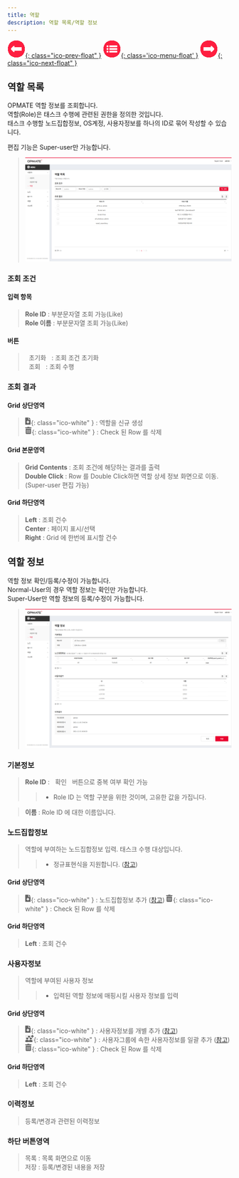 ```yaml
---
title: 역할
description: 역할 목록/역할 정보
---
```


<link rel="stylesheet" type="text/css" href="../css/opme.css">

<!-- Defined -->
[role-lst]: img/role-lst.png
[role-dtl]: img/role-dtl.png
[ico-del]: img/icon/ico-del.png
[ico-add]: img/icon/ico-add.png
[ico-addusergrp]: img/icon/ico-addusergrp.png
[popup-user]: PopupUser.md
[popup-usergrp]: PopupUserGroup.md
[popup-node]: PopupNode.md

<!-- Floating Menu -->
[prev]: UserGroup.html "사용자그룹"
[menu]: index.html "목차"
[next]: Node.html "노드"
[ico-prev]: img/icon/ico-prev.png
[ico-menu]: img/icon/ico-menu.png
[ico-next]: img/icon/ico-next.png
[![이전][ico-prev]{: class="ico-prev-float" }][prev]
[![목차][ico-menu]{: class='ico-menu-float' }][menu]
[![다음][ico-next]{: class="ico-next-float" }][next]


## 역할 목록
OPMATE 역할 정보를 조회합니다.  
역할(Role)은 태스크 수행에 관련된 권한을 정의한 것입니다.  
태스크 수행할 노드집합정보, OS계정, 사용자정보를 하나의 ID로 묶어 작성할 수 있습니다.  

편집 기능은 Super-user만 가능합니다.  

> ![역할 목록][role-lst]

### 조회 조건

#### 입력 항목
> **Role ID** : 부분문자열 조회 가능(Like)   
> **Role 이름** : 부분문자열 조회 가능(Like)  

#### 버튼
> <kbd class="btn-gray">&nbsp;초기화&nbsp;</kbd> : 조회 조건 초기화  
> <kbd class="btn-red">&nbsp;조회&nbsp;</kbd> : 조회 수행  
 
### 조회 결과

#### Grid 상단영역  
> ![추가/등록][ico-add]{: class="ico-white" } : 역할을 신규 생성  
> ![삭제][ico-del]{: class="ico-white" } : Check 된 Row 를 삭제

#### Grid 본문영역
> **Grid Contents** : 조회 조건에 해당하는 결과를 출력    
> **Double Click** : Row 를 Double Click하면 역할 상세 정보 화면으로 이동.(Super-user 편집 가능)

#### Grid 하단영역
> **Left** : 조회 건수  
> **Center** : 페이지 표시/선택  
> **Right** : Grid 에 한번에 표시할 건수  

## 역할 정보
역할 정보 확인/등록/수정이 가능합니다.  
Normal-User의 경우 역할 정보는 확인만 가능합니다.  
Super-User만 역할 정보의 등록/수정이 가능합니다.  

> ![역할 정보][role-dtl]
 
### 기본정보
> **Role ID** : <kbd class="btn-gray">&nbsp;확인&nbsp;</kbd> 버튼으로 중복 여부 확인 가능    
>> - Role ID 는 역할 구분을 위한 것이며, 고유한 값을 가집니다.  

> **이름** : Role ID 에 대한 이름입니다.   

### 노드집합정보  
> 역할에 부여하는 노드집합정보 입력. 태스크 수행 대상입니다.  
>> - 정규표현식을 지원합니다. ([참고](https://regexr.com))

#### Grid 상단영역
> ![추가/등록][ico-add]{: class="ico-white" } : 노드집합정보 추가 ([참고][popup-node])
> ![삭제][ico-del]{: class="ico-white" } : Check 된 Row 를 삭제

#### Grid 하단영역
> **Left** : 조회 건수

### 사용자정보
> 역할에 부여된 사용자 정보
>> - 입력된 역할 정보에 매핑시킬 사용자 정보를 입력

#### Grid 상단영역
> ![추가/등록][ico-add]{: class="ico-white" } : 사용자정보를 개별 추가 ([참고][popup-user])  
> ![추가/등록][ico-addusergrp]{: class="ico-white" } : 사용자그룹에 속한 사용자정보를 일괄 추가 ([참고][popup-usergrp])
> ![삭제][ico-del]{: class="ico-white" } : Check 된 Row 를 삭제

#### Grid 하단영역
> **Left** : 조회 건수

### 이력정보
> 등록/변경과 관련된 이력정보

### 하단 버튼영역
> <kbd class="btn-gray">목록</kbd> : 목록 화면으로 이동  
> <kbd class="btn-gray">저장</kbd> : 등록/변경된 내용을 저장  

